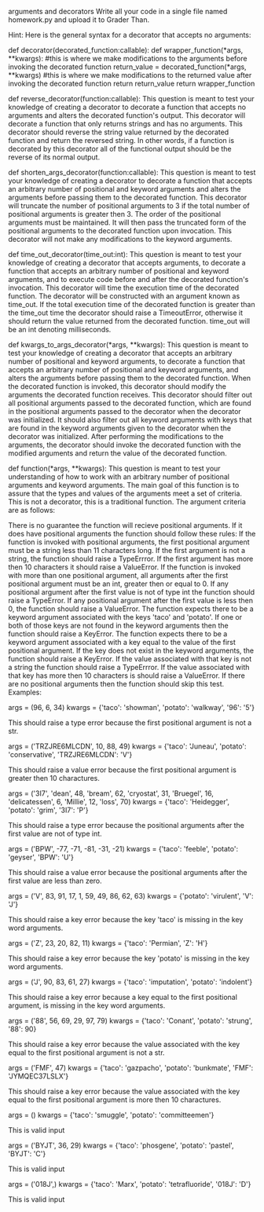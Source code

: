 arguments and decorators            Write all your code in a single file named homework.py and upload it to Grader Than. 

Hint:
Here is the general syntax for a decorator that accepts no arguments:

def decorator(decorated_function:callable):
    def wrapper_function(*args, **kwargs):
        #this is where we make modifications to the arguments before invoking the decorated function
        return_value = decorated_function(*args, **kwargs)
        #this is where we make modifications to the returned value after invoking the decorated function
        return return_value
    return wrapper_function
 

def reverse_decorator(function:callable):
This question is meant to test your knowledge of creating a decorator to decorate a function that accepts no arguments and alters the decorated function's output. This decorator will decorate a function that only returns strings and has no arguments. This decorator should reverse the string value returned by the decorated function and return the reversed string. In other words, if a function is decorated by this decorator all of the functional output should be the reverse of its normal output. 

def shorten_args_decorator(function:callable):
This question is meant to test your knowledge of creating a decorator to decorate a function that accepts an arbitrary number of positional and keyword arguments and alters the arguments before passing them to the decorated function. This decorator will truncate the number of positional arguments to 3 if the total number of positional arguments is greater then 3. The order of the positional arguments must be maintained. It will then pass the truncated form of the positional arguments to the decorated function upon invocation. This decorator will not make any modifications to the keyword arguments.  

def time_out_decorator(time_out:int):
This question is meant to test your knowledge of creating a decorator that accepts arguments, to decorate a function that accepts an arbitrary number of positional and keyword arguments, and to execute code before and after the decorated function's invocation. This decorator will time the execution time of the decorated function. The decorator will be constructed with an argument known as time_out. If the total execution time of the decorated function is greater than the time_out time the decorator should raise a TimeoutError, otherwise it should return the value returned from the decorated function. time_out will be an int denoting milliseconds.     

def kwargs_to_args_decorator(*args, **kwargs):
This question is meant to test your knowledge of creating a decorator that accepts an arbitrary number of positional and keyword arguments, to decorate a function that accepts an arbitrary number of positional and keyword arguments, and alters the arguments before passing them to the decorated function. When the decorated function is invoked, this decorator should modify the arguments the decorated function receives. This decorator should filter out all positional arguments passed to the decorated function, which are found in the positional arguments passed to the decorator when the decorator was initialized. It should also filter out all keyword arguments with keys that are found in the keyword arguments given to the decorator when the decorator was initialized. After performing the modifications to the arguments, the decorator should invoke the decorated function with the modified arguments and return the value of the decorated function.   

def function(*args, **kwargs):
This question is meant to test your understanding of how to work with an arbitrary number of positional arguments and keyword arguments. The main goal of this function is to assure that the types and values of the arguments meet a set of criteria. This is not a decorator, this is a traditional function. The argument criteria are as follows:

There is no guarantee the function will recieve positional arguments. If it does have positional arguments the function should follow these rules:
If the function is invoked with positional arguments, the first positional argument must be a string less than 11 characters long. If the first argument is not a string, the function should raise a TypeErrror. If the first argument has more then 10 characters it should raise a ValueError. 
If the function is invoked with more than one positional argument, all arguments after the first positional argument must be an int, greater then or equal to 0. If any positional argument after the first value is not of type int the function should raise a TypeError. If any positional argument after the first value is less then 0, the function should raise a ValueError.
The function expects there to be a keyword argument associated with the keys 'taco' and 'potato'. If one or both of those keys are not found in the keyword arguments then the function should raise a KeyError.
The function expects there to be a keyword argument associated with a key equal to the value of the first positional argument. If the key does not exist in the keyword arguments, the function should raise a KeyError. If the value associated with that key is not a string the function should raise a TypeErrror. If the value associated with that key has more then 10 characters is should raise a ValueError. If there are no positional arguments then the function should skip this test.   
Examples:

args = (96, 6, 34) kwargs = {'taco': 'showman', 'potato': 'walkway', '96': '5'}

This should raise a type error because the first positional argument is not a str.

args = ('TRZJRE6MLCDN', 10, 88, 49) kwargs = {'taco': 'Juneau', 'potato': 'conservative', 'TRZJRE6MLCDN': 'V'}

This should raise a value error because the first positional argument is greater then 10 charactures.

args = ('3I7', 'dean', 48, 'bream', 62, 'cryostat', 31, 'Bruegel', 16, 'delicatessen', 6, 'Millie', 12, 'loss', 70) kwargs = {'taco': 'Heidegger', 'potato': 'grim', '3I7': 'P'}

This should raise a type error because the positional arguments after the first value are not of type int.

args = ('BPW', -77, -71, -81, -31, -21) kwargs = {'taco': 'feeble', 'potato': 'geyser', 'BPW': 'U'}

This should raise a value error because the positional arguments after the first value are less than zero.

args = ('V', 83, 91, 17, 1, 59, 49, 86, 62, 63) kwargs = {'potato': 'virulent', 'V': 'J'}

This should raise a key error because the key 'taco' is missing in the key word arguments.

args = ('Z', 23, 20, 82, 11) kwargs = {'taco': 'Permian', 'Z': 'H'}

This should raise a key error because the key 'potato' is missing in the key word arguments.

args = ('J', 90, 83, 61, 27) kwargs = {'taco': 'imputation', 'potato': 'indolent'}

This should raise a key error because a key equal to the first positional argument, is missing in the key word arguments.

args = ('88', 56, 69, 29, 97, 79) kwargs = {'taco': 'Conant', 'potato': 'strung', '88': 90}

This should raise a key error because the value associated with the key equal to the first positional argument is not a str.

args = ('FMF', 47) kwargs = {'taco': 'gazpacho', 'potato': 'bunkmate', 'FMF': 'JYMQEC37LSLX'}

This should raise a key error because the value associated with the key equal to the first positional argument is more then 10 charactures.

args = () kwargs = {'taco': 'smuggle', 'potato': 'committeemen'}

This is valid input

args = ('BYJT', 36, 29) kwargs = {'taco': 'phosgene', 'potato': 'pastel', 'BYJT': 'C'}

This is valid input

args = ('018J',) kwargs = {'taco': 'Marx', 'potato': 'tetrafluoride', '018J': 'D'}

This is valid input

